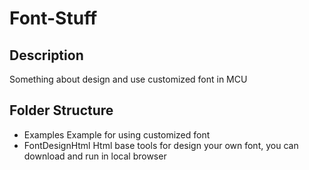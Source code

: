# Font-Stuff
## Description
Something about design and use customized font in MCU
## Folder Structure
- Examples
Example for using customized font
- FontDesignHtml
Html base tools for design your own font, you can download and run in local browser
